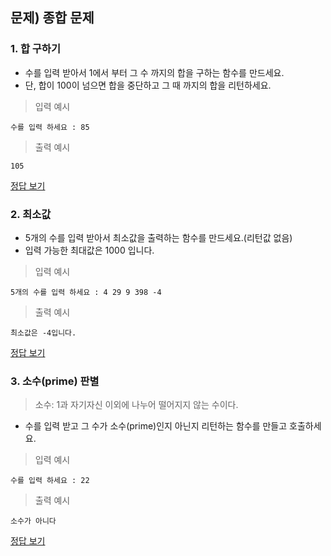 ## 문제) 종합 문제

### 1. 합 구하기
* 수를 입력 받아서 1에서 부터 그 수 까지의 합을 구하는 함수를 만드세요.
* 단, 합이 100이 넘으면 합을 중단하고 그 때 까지의 합을 리턴하세요.

> 입력 예시

```
수를 입력 하세요 : 85
```
> 출력 예시

```
105
```

[정답 보기](quiz02_1.py)


### 2. 최소값
* 5개의 수를 입력 받아서 최소값을 출력하는 함수를 만드세요.(리턴값 없음)
* 입력 가능한 최대값은 1000 입니다.

> 입력 예시

```
5개의 수를 입력 하세요 : 4 29 9 398 -4
```
> 출력 예시

```
최소값은 -4입니다.
```

[정답 보기](quiz02_2.py)


### 3. 소수(prime) 판별
> 소수: 1과 자기자신 이외에 나누어 떨어지지 않는 수이다.  

* 수를 입력 받고 그 수가 소수(prime)인지 아닌지 리턴하는 함수를 만들고 호출하세요.

> 입력 예시

```
수를 입력 하세요 : 22
```
> 출력 예시

```
소수가 아니다
```

[정답 보기](quiz02_3.py)

